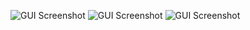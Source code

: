 ![GUI Screenshot](screenshots/screenshot_1.png)
![GUI Screenshot](screenshots/screenshot_2.png)
![GUI Screenshot](screenshots/screenshot_3.png)
